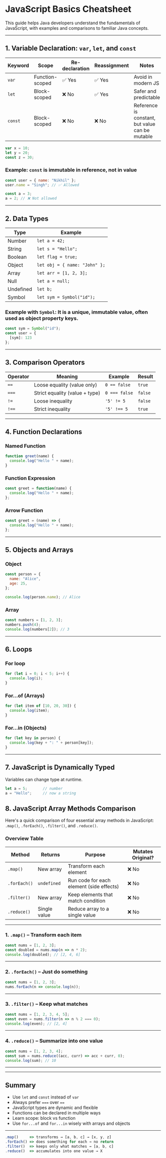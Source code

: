 
# JavaScript Basics Cheatsheet

This guide helps Java developers understand the fundamentals of JavaScript, with examples and comparisons to familiar Java concepts.

---

## 1. Variable Declaration: `var`, `let`, and `const`

| Keyword | Scope             | Re-declaration | Reassignment | Notes |
|---------|------------------|----------------|--------------|-------|
| `var`   | Function-scoped   | ✅ Yes         | ✅ Yes       | Avoid in modern JS |
| `let`   | Block-scoped      | ❌ No          | ✅ Yes       | Safer and predictable |
| `const` | Block-scoped      | ❌ No          | ❌ No        | Reference is constant, but value can be mutable |

```js
var x = 10;
let y = 20;
const z = 30;
```

### Example: `const` is immutable in reference, not in value
```js
const user = { name: "Nikhil" };
user.name = "Singh"; // ✅ Allowed

const a = 3;
a = 2; // ❌ Not allowed
```

---

## 2. Data Types

| Type       | Example                     |
|------------|-----------------------------|
| Number     | `let a = 42;`               |
| String     | `let s = "Hello";`          |
| Boolean    | `let flag = true;`          |
| Object     | `let obj = { name: "John" };` |
| Array      | `let arr = [1, 2, 3];`      |
| Null       | `let a = null;`             |
| Undefined  | `let b;`                    |
| Symbol     | `let sym = Symbol("id");`   |

### Example with `Symbol`: It is a unique, immutable value, often used as object property keys.

```js
const sym = Symbol("id");
const user = {
  [sym]: 123
};
```

---

## 3. Comparison Operators

| Operator | Meaning                              | Example         | Result   |
|----------|--------------------------------------|------------------|----------|
| `==`     | Loose equality (value only)          | `0 == false`     | `true`   |
| `===`    | Strict equality (value + type)       | `0 === false`    | `false`  |
| `!=`     | Loose inequality                     | `'5' != 5`       | `false`  |
| `!==`    | Strict inequality                    | `'5' !== 5`      | `true`   |

---

## 4. Function Declarations

### Named Function
```js
function greet(name) {
  console.log("Hello " + name);
}
```

### Function Expression
```js
const greet = function(name) {
  console.log("Hello " + name);
};
```

### Arrow Function
```js
const greet = (name) => {
  console.log("Hello " + name);
};
```

---

## 5. Objects and Arrays

### Object
```js
const person = {
  name: "Alice",
  age: 25,
};

console.log(person.name); // Alice
```

### Array
```js
const numbers = [1, 2, 3];
numbers.push(4);
console.log(numbers[2]); // 3
```

---

## 6. Loops

### For loop
```js
for (let i = 0; i < 5; i++) {
  console.log(i);
}
```

### For...of (Arrays)
```js
for (let item of [10, 20, 30]) {
  console.log(item);
}
```

### For...in (Objects)
```js
for (let key in person) {
  console.log(key + ": " + person[key]);
}
```

---

## 7. JavaScript is Dynamically Typed

Variables can change type at runtime.

```js
let a = 5;       // number
a = "Hello";     // now a string
```
## 8. JavaScript Array Methods Comparison

Here's a quick comparison of four essential array methods in JavaScript: `.map()`, `.forEach()`, `.filter()`, and `.reduce()`.

###  Overview Table

| Method       | Returns         | Purpose                                  | Mutates Original? |
|--------------|------------------|------------------------------------------|--------------------|
| `.map()`     | New array        | Transform each element                   | ❌ No              |
| `.forEach()` | `undefined`      | Run code for each element (side effects) | ❌ No              |
| `.filter()`  | New array        | Keep elements that match condition       | ❌ No              |
| `.reduce()`  | Single value     | Reduce array to a single value           | ❌ No              |

---

### 1. `.map()` – Transform each item

```js
const nums = [1, 2, 3];
const doubled = nums.map(n => n * 2);
console.log(doubled); // [2, 4, 6]
```

---

### 2. `.forEach()` – Just do something

```js
const nums = [1, 2, 3];
nums.forEach(n => console.log(n));
```

---

### 3. `.filter()` – Keep what matches

```js
const nums = [1, 2, 3, 4, 5];
const even = nums.filter(n => n % 2 === 0);
console.log(even); // [2, 4]
```

---

### 4. `.reduce()` – Summarize into one value

```js
const nums = [1, 2, 3, 4];
const sum = nums.reduce((acc, curr) => acc + curr, 0);
console.log(sum); // 10
```

---

---

## Summary

- Use `let` and `const` instead of `var`
- Always prefer `===` over `==`
- JavaScript types are dynamic and flexible
- Functions can be declared in multiple ways
- Learn scope: block vs function
- Use `for...of` and `for...in` wisely with arrays and objects

---

```js
.map()     => transforms → [a, b, c] → [x, y, z]
.forEach() => does something for each → no return
.filter()  => keeps only what matches → [a, b, c]
.reduce()  => accumulates into one value → X
```

